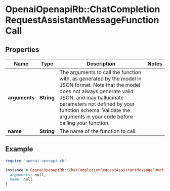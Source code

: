 # OpenaiOpenapiRb::ChatCompletionRequestAssistantMessageFunctionCall

## Properties

| Name | Type | Description | Notes |
| ---- | ---- | ----------- | ----- |
| **arguments** | **String** | The arguments to call the function with, as generated by the model in JSON format. Note that the model does not always generate valid JSON, and may hallucinate parameters not defined by your function schema. Validate the arguments in your code before calling your function. |  |
| **name** | **String** | The name of the function to call. |  |

## Example

```ruby
require 'openai-openapi-rb'

instance = OpenaiOpenapiRb::ChatCompletionRequestAssistantMessageFunctionCall.new(
  arguments: null,
  name: null
)
```

